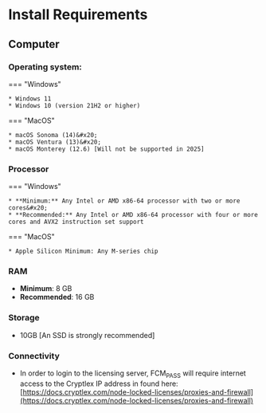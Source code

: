 # Install Requirements

## **Computer**

### **Operating system:**&#x20;

=== "Windows"

    * Windows 11
    * Windows 10 (version 21H2 or higher)

=== "MacOS"

    * macOS Sonoma (14)&#x20;
    * macOS Ventura (13)&#x20;
    * macOS Monterey (12.6) [Will not be supported in 2025]

### Processor

=== "Windows"

    * **Minimum:** Any Intel or AMD x86-64 processor with two or more cores&#x20;
    * **Recommended:** Any Intel or AMD x86-64 processor with four or more cores and AVX2 instruction set support

=== "MacOS"

    * Apple Silicon Minimum: Any M-series chip

### RAM

* **Minimum**: 8 GB&#x20;
* **Recommended**: 16 GB

### Storage

* 10GB [An SSD is strongly recommended]

### Connectivity

* In order to login to the licensing server, FCM<sub>PASS</sub> will require internet access to the Cryptlex IP address in found here: [https://docs.cryptlex.com/node-locked-licenses/proxies-and-firewall](https://docs.cryptlex.com/node-locked-licenses/proxies-and-firewall)

